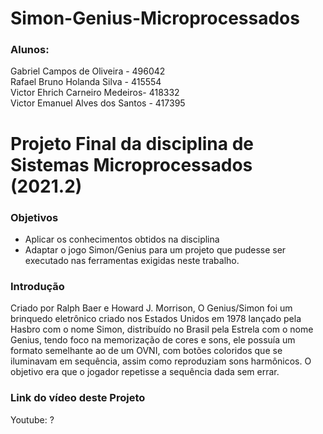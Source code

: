 # Simon-Genius-Microprocessados

<h3>Alunos:</h3>
Gabriel Campos de Oliveira - 496042 <br>
Rafael Bruno Holanda Silva - 415554 <br>
Victor Ehrich Carneiro Medeiros- 418332 <br>
Victor Emanuel Alves dos Santos - 417395

# Projeto Final da disciplina de Sistemas Microprocessados (2021.2)

<h3>Objetivos</h3>

 - Aplicar os conhecimentos obtidos na disciplina
 - Adaptar o jogo Simon/Genius para um projeto que pudesse ser executado nas ferramentas exigidas neste trabalho.

<h3>Introdução</h3>

Criado por Ralph Baer e Howard J. Morrison, O Genius/Simon foi um brinquedo eletrônico criado nos Estados Unidos em 1978 lançado pela Hasbro com o nome Simon, distribuído no Brasil pela Estrela com o nome Genius, tendo foco na memorização de cores e sons, ele possuía um formato semelhante ao de um OVNI, com botões coloridos que se iluminavam em sequência, assim como reproduziam sons harmônicos. O objetivo era que o jogador repetisse a sequência dada sem errar.

<h3>Link do vídeo deste Projeto</h3>

Youtube: ?
